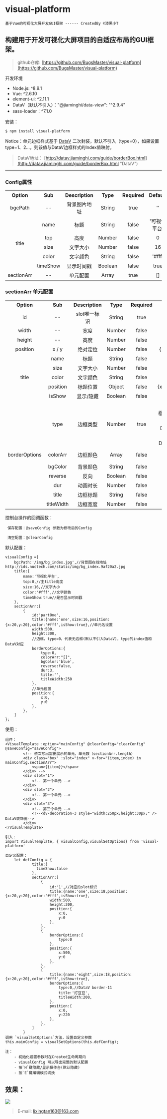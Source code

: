 # visual-platform
	基于Vue的可视化大屏开发GUI框架 ------ CreatedBy ©漆黑小T

## 构建用于开发可视化大屏项目的自适应布局的GUI框架。 ##

>github仓库: [https://github.com/BugsMaster/visual-platform](https://github.com/BugsMaster/visual-platform)

开发环境

- Node.js: ^8.9.1
- Vue: ^2.6.10
- element-ui: ^2.11.1
- DataV（默认不引入）："@jiaminghi/data-view": "^2.9.4"
- sass-loader：^7.1.0

安装：

	$ npm install visual-platform

Notice：单元边框样式基于 [DataV](http://datav.jiaminghi.com/guide/borderBox.html "DataV") 二次封装，默认不引入（type=0），如果设置type=1、2...，则该值与DataV边框样式的Index值映射。
> 
>DataV地址： [http://datav.jiaminghi.com/guide/borderBox.html](http://datav.jiaminghi.com/guide/borderBox.html "DataV")

----------

### Config属性 ###

<table border="0" align="center" cellspacing="0" cellpadding="0">
    <tr>
        <th>Option</th>
		<th>Sub</th>
        <th>Description</th>
        <th>Type</th>
        <th>Required</th>
        <th>Default</th>
    </tr>
 	<tr align="center">
		<td>bgcPath</td>
		<td>--</td>
        <td>背景图片地址</td>
        <td>String</td>
        <td>true</td>
		<td>''</td>
    </tr>
	<tr align="center">
        <td rowspan="5">title</td>
		<td>name</td>
		<td>标题</td>
        <td>String</td>
		<td>false</td>
        <td>'可视化平台'</td>
    </tr>
	<tr align="center">
		<td>top</td>
        <td>高度</td>
        <td>Number</td>
        <td>false</td>
		<td>0</td>
    </tr>
	<tr align="center">
		<td>size</td>
        <td>文字大小</td>
        <td>Number</td>
        <td>false</td>
		<td>16</td>
    </tr>
	<tr align="center">
		<td>color</td>
        <td>文字颜色</td>
        <td>String</td>
        <td>false</td>
		<td>'#fff'</td>
    </tr>
	<tr align="center">
		<td>timeShow</td>
        <td>显示时间戳</td>
        <td>Boolean</td>
        <td>false</td>
		<td>true</td>
    </tr>
    <tr align="center">
        <td>sectionArr</td>
		<td>--</td>
        <td>单元配置</td>
        <td>Array</td>
        <td>true</td>
		<td>[]</td>
    </tr>
</table>

### sectionArr 单元配置 ###

<table border="0" align="center" cellspacing="0" cellpadding="0">
	<tr>
        <th>Option</th>
		<th>Sub</th>
        <th>Description</th>
        <th>Type</th>
        <th>Required</th>
        <th>Default</th>
    </tr>
	<tr align="center">
		<td>id</td>
		<td>--</td>
		<td>slot唯一标识</td>
        <td>String</td>
		<td>true</td>
        <td>0</td>
    </tr>
	<tr align="center">
		<td>width</td>
		<td>--</td>
		<td>宽度</td>
        <td>Number</td>
		<td>false</td>
        <td>500</td>
    </tr>
	<tr align="center">
		<td>height</td>
		<td>--</td>
		<td>高度</td>
        <td>Number</td>
		<td>false</td>
        <td>300</td>
    </tr>
	<tr align="center">
		<td>position</td>
		<td>x / y</td>
		<td>绝对定位</td>
        <td>Number</td>
		<td>false</td>
        <td>{ x:0,y:0 }</td>
    </tr>
	<tr align="center">
		<td rowspan="5">title</td>
		<td>name</td>
		<td>标题</td>
        <td>String</td>
		<td>false</td>
        <td>' '</td>
    </tr>
	<tr align="center">
		<td>size</td>
        <td>文字大小</td>
        <td>Number</td>
        <td>false</td>
		<td>16</td>
    </tr>
	<tr align="center">
		<td>color</td>
        <td>文字颜色</td>
        <td>String</td>
        <td>false</td>
		<td>'#fff'</td>
    </tr>
	<tr align="center">
		<td>position</td>
        <td>标题位置</td>
        <td>Object</td>
        <td>false</td>
		<td>{x:20,y:20}</td>
    </tr>
	<tr align="center">
		<td>isShow</td>
        <td>显示/隐藏</td>
        <td>Boolean</td>
        <td>false</td>
		<td>true</td>
    </tr>
	<tr align="center">
		<td rowspan="8">borderOptions</td>
		<td>type</td>
		<td>边框类型</td>
        <td>Number</td>
		<td>true</td>
        <td>0 (无边框，默认不引入DataV)，index和DataV对应</td>
    </tr>
	<tr align="center">
		<td>colorArr</td>
		<td>边框颜色</td>
        <td>Array</td>
		<td>false</td>
        <td>['red', 'green']</td>
    </tr>
	<tr align="center">
		<td>bgColor</td>
		<td>背景颜色</td>
        <td>String</td>
		<td>false</td>
        <td>'blue'</td>
    </tr>
	<tr align="center">
		<td>reverse</td>
		<td>反向</td>
        <td>Boolean</td>
        <td>false</td>
		<td>true</td>
    </tr>
	<tr align="center">
		<td>dur</td>
		<td>动画时长</td>
        <td>Number</td>
        <td>false</td>
		<td>3</td>
    </tr>
	<tr align="center">
		<td>title</td>
		<td>边框标题</td>
        <td>String</td>
        <td>false</td>
		<td>' '</td>
    </tr>
	<tr align="center">
		<td>titleWidth</td>
		<td>边框宽度</td>
        <td>Number</td>
        <td>false</td>
		<td>250</td>
    </tr>
</table>

控制台操作的回调函数：

	 保存配置：@saveConfig 参数为修改后的Config

	 清空配置：@clearConfig

默认配置：

    visualConfig ={
	    bgcPath:'/img/bg_index.jpg',//背景图在线地址 http://ids.nuctech.com/static/img/bg_index.9af20a2.jpg
	    title:{
	        name:'可视化平台',
	        top:0,//主title高度
	        size:16,//文字大小
	        color:'#fff',//文字颜色
	        timeShow:true//是否显示时间戳
	    },
	    sectionArr:[
	        {
				id:'partOne',
	           	title:{name:'one',size:16,position:{x:20,y:20},color:'#fff',isShow:true},//单元名设置
	           	width:500,
	           	height:300,
				//边框，type=0，代表无边框(默认不引入DataV)，type的index值和DataV对应
	           	borderOptions:{
	             	type:0,
	             	colorArr:"[]",
	             	bgColor:'blue',
	             	reverse:false,
	             	dur:3,
	             	title:'',
	             	titleWidth:250
	           	},
				//单元位置
	           	position:{
	             	x:0,
	             	y:0
	           	},
	        },
	    ]
	};
	
使用：

	组件：
	<VisualTemplate :option="mainConfig" @clearConfig="clearConfig" @saveConfig="saveConfig">
            <!-- 依次写出需要展示的单元，单元数（sectionArr.length）
            <div class="box" :slot="index" v-for="(item,index) in mainConfig.sectionArr">
                <span>{{item}}</span>   
            </div> -->
            <div slot="1">
                <!-- 第一个单元 -->
            </div>
            <div slot="2">
				<!-- 第一个单元 -->
            </div>
            <div slot="3">
				<!-- 第三个单元 -->
                <!--<dv-decoration-3 style="width:250px;height:30px;" /> DataV装饰器-->
            </div>
    </VisualTemplate>

	引入：
	import VisualTemplate, { visualConfig,visualSetOptions} from 'visual-platform'
	
	自定义配置：
		let	defConfig = {
               	title:{
                  timeShow:false  
                },
                sectionArr:[
                    {
						id:'1',//对应的slot标识
                        title:{name:'one',size:18,position:{x:20,y:20},color:'#fff',isShow:true},
                        width:500,
                        height:300,
                        position:{
                            x:0,
                            y:0
                        },
                    },
                    {
                        borderOptions:{
                            type:0
                        },
                        position:{
                            x:500,
                            y:0
                        },
                    },
                    {
                        title:{name:'eight',size:18,position:{x:20,y:20},color:'#fff',isShow:true},
                        borderOptions:{
                            type:0,//DataV border-11
                            title:'打豆豆',
                            titleWidth:200,
                        },
                        position:{
                            x:0,
                            y:220
                        },
                    },
                ]
            }
	调用 `visualSetOptions`方法，设置自定义参数
	this.mainConfig = visualSetOptions(this.defConfig);
	
	注：
		- 初始化设置参数时在Created生命周期内
		- visualConfig 可以导出完整的默认配置
		- 按`H`键隐藏/显示操作台(默认隐藏)
		- 按`E`键编辑模式切换

## 效果： ##

![](https://img2020.cnblogs.com/blog/1079640/202008/1079640-20200810164306795-1780057224.png)

> E-mail: lixingtan163@163.com